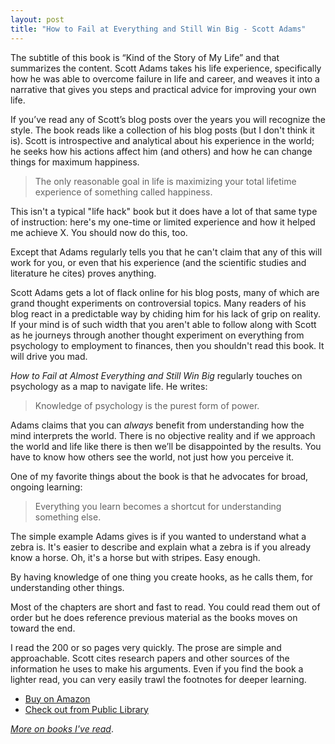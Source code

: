 ```yaml
---
layout: post
title: "How to Fail at Everything and Still Win Big - Scott Adams"
---
```


The subtitle of this book is “Kind of the Story of My Life” and that summarizes the content. Scott Adams takes his life experience, specifically how he was able to overcome failure in life and career, and weaves it into a narrative that gives you steps and practical advice for improving your own life.

If you’ve read any of Scott’s blog posts over the years you will recognize the style. The book reads like a collection of his blog posts (but I don't think it is). Scott is introspective and analytical about his experience in the world; he seeks how his actions affect him (and others) and how he can change things for maximum happiness.

> The only reasonable goal in life is maximizing your total lifetime experience of something called happiness.

This isn't a typical "life hack" book but it does have a lot of that same type of instruction: here's my one-time or limited experience and how it helped me achieve X. You should now do this, too.

Except that Adams regularly tells you that he can't claim that any of this will work for you, or even that his experience (and the scientific studies and literature he cites)  proves anything. 

Scott Adams gets a lot of flack online for his blog posts, many of which are grand thought experiments on controversial topics. Many readers of his blog react in a predictable way by chiding him for his lack of grip on reality. If your mind is of such width that you aren't able to follow along with Scott as he journeys through another thought experiment on everything from psychology to employment to finances, then you shouldn't read this book. It will drive you mad.

_How to Fail at Almost Everything and Still Win Big_ regularly touches on psychology as a map to navigate life. He writes:

> Knowledge of psychology is the purest form of power.

Adams claims that you can _always_ benefit from understanding how the mind interprets the world. There is no objective reality and if we approach the world and life like there is then we’ll be disappointed by the results. You have to know how others see the world, not just how you perceive it.

One of my favorite things about the book is that he advocates for broad, ongoing learning:

> Everything you learn becomes a shortcut for understanding something else.

The simple example Adams gives is if you wanted to understand what a zebra is. It's easier to describe and explain what a zebra is if you already know a horse. Oh, it's a horse but with stripes. Easy enough. 

By having knowledge of one thing you create hooks, as he calls them, for understanding other things. 

Most of the chapters are short and fast to read. You could read them out of order but he does reference previous material as the books moves on toward the end.

I read the 200 or so pages very quickly. The prose are simple and approachable. Scott cites research papers and other sources of the information he uses to make his arguments. Even if you find the book a lighter read, you can very easily trawl the footnotes for deeper learning.

* [Buy on Amazon](http://www.amazon.com/gp/product/1591847745/ref=as_li_qf_sp_asin_il_tl?ie=UTF8&camp=1789&creative=9325&creativeASIN=1591847745&linkCode=as2&tag=ryaire-20&linkId=MM23UQ3M6IDZZWUW)
* [Check out from Public Library](http://www.worldcat.org/title/how-to-fail-at-almost-everything-and-still-win-big-kind-of-the-story-of-my-life/oclc/842209207&referer=brief_results)

_[More on books I've read](/books)_.

